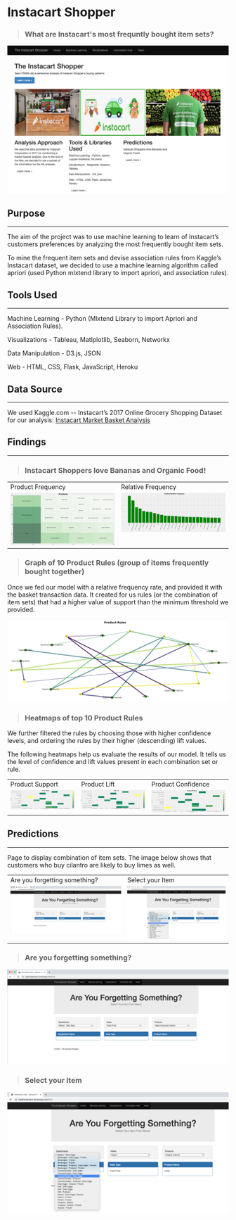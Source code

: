 # Instacart Shopper 

> ### What are Instacart's most frequntly bought item sets?

![InstacartShopper](Images/Instacart_Shopper.png)

## Purpose
___

The aim of the project was to use machine learning to learn of Instacart’s customers preferences by analyzing the most frequently bought item sets.

To mine the frequent item sets and devise association rules from Kaggle’s Instacart dataset, we decided to use a machine learning algorithm called apriori (used Python mlxtend library to import apriori, and association rules).

## Tools Used
---

Machine Learning - Python (Mlxtend Library to import Apriori and Association Rules).

Visualizations - Tableau, Matlplotlib, Seaborn, Networkx

Data Manipulation - D3.js, JSON

Web - HTML, CSS, Flask, JavaScript, Heroku

## Data Source
---
We used Kaggle.com -- Instacart’s 2017 Online Grocery Shopping Dataset for our analysis: [Instacart Market Basket Analysis](https://www.kaggle.com/c/instacart-market-basket-analysis/data)

## Findings
___

> ### Instacart Shoppers love Bananas and Organic Food!

<table>
  <tr>
    <td>Product Frequency</td>
     <td>Relative Frequency</td>
  </tr>
  <tr>
    <td valign="top"><img src="Images/products.png"></td>
    <td valign="top"><img src="Images/Product_relative_freq.png"></td>
  </tr>
 </table>

> ### Graph of 10 Product Rules (group of items frequently bought together) 

Once we fed our model with a relative frequency rate, and provided it with the basket transaction data. It created for us rules (or the combination of item sets) that had a higher value of support than the minimum threshold we provided. 

![Product Association Rules](Images/product_rules.png)

> ### Heatmaps of top 10 Product Rules

We further filtered the rules by choosing those with higher confidence levels, and ordering the rules by their higher (descending) lift values. 

The following heatmaps help us evaluate the results of our model. It tells us the level of confidence and lift values present in each combination set or rule.

<table>
  <tr>
    <td>Product Support</td>
    <td>Product Lift</td>
    <td>Product Confidence</td>
  </tr>
  <tr>
    <td valign="top"><img src="Images/product_support.png"></td>
    <td valign="top"><img src="Images/product_lift.png"></td>
    <td valign="top"><img src="Images/product_confidence.png"></td>
  </tr>
 </table>

## Predictions
---
Page to display combination of item sets. The image below shows that customers who buy cilantro are likely to buy limes as well. 

<table>
  <tr>
    <td>Are you forgetting something?</td>
    <td>Select your Item</td>
  </tr>
  <tr>
    <td valign="top"><img src="Images/Information_Hub.png"></td>
    <td valign="top"><img src="Images/select_your_item.png"></td>
  </tr>
 </table>

> ### Are you forgetting something?
![Information Hub](Images/Information_Hub.png)

> ### Select your Item
![Select Your Item](Images/select_your_item.png)